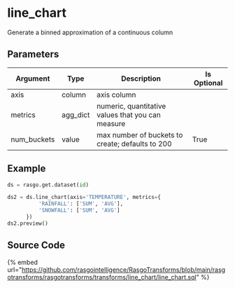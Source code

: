 

# line_chart

Generate a binned approximation of a continuous column

## Parameters

|  Argument   |   Type   |                    Description                    | Is Optional |
| ----------- | -------- | ------------------------------------------------- | ----------- |
| axis        | column   | axis column                                       |             |
| metrics     | agg_dict | numeric, quantitative values that you can measure |             |
| num_buckets | value    | max number of buckets to create; defaults to 200  | True        |


## Example

```python
ds = rasgo.get.dataset(id)

ds2 = ds.line_chart(axis='TEMPERATURE', metrics={
          'RAINFALL': ['SUM', 'AVG'],
          'SNOWFALL': ['SUM', 'AVG']
      })
ds2.preview()
```

## Source Code

{% embed url="https://github.com/rasgointelligence/RasgoTransforms/blob/main/rasgotransforms/rasgotransforms/transforms/line_chart/line_chart.sql" %}

